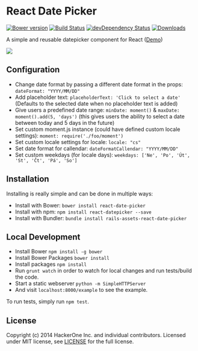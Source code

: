 # React Date Picker
[![Bower version](https://badge.fury.io/bo/react-date-picker.svg)](http://badge.fury.io/bo/react-date-picker)
[![Build Status](https://travis-ci.org/Hacker0x01/react-datepicker.svg)](https://travis-ci.org/Hacker0x01/react-datepicker)
[![devDependency Status](https://david-dm.org/Hacker0x01/react-datepicker/dev-status.svg)](https://david-dm.org/Hacker0x01/react-datepicker#info=devDependencies)
[![Downloads](http://img.shields.io/npm/dm/react-datepicker.svg)](https://npmjs.org/package/react-datepicker)

A simple and reusable datepicker component for React ([Demo](http://cdn.rawgit.com/Hacker0x01/react-datepicker/master/example/index.html))

![](https://cloud.githubusercontent.com/assets/1412392/5339491/c40de124-7ee1-11e4-9f07-9276e2545f27.png)

## Configuration

- Change date format by passing a different date format in the props: `dateFormat: "YYYY/MM/DD"`
- Add placeholder text: `placeholderText: 'Click to select a date'` (Defaults to the selected date when no placeholder text is added)
- Give users a predefined date range: `minDate: moment()` & `maxDate: moment().add(5, 'days')` (this gives users the ability to select a date between today and 5 days in the future)
- Set custom moment.js instance (could have defined custom locale settings): `moment: require('./foo/moment')`
- Set custom locale settings for locale: `locale: "cs"`
- Set date format for callendar: `dateFormatCallendar: "YYYY/MM/DD"`
- Set custom weekdays (for locale days): `weekdays: ['Ne', 'Po', 'Út', 'St', 'Čt', 'Pá', 'So']`

## Installation

Installing is really simple and can be done in multiple ways:

- Install with Bower: `bower install react-date-picker`
- Install with npm: `npm install react-datepicker --save`
- Install with Bundler: `bundle install rails-assets-react-date-picker`

## Local Development

- Install Bower `npm install -g bower`
- Install Bower Packages `bower install`
- Install packages `npm install`
- Run `grunt watch` in order to watch for local changes and run tests/build the code.
- Start a static webserver `python -m SimpleHTTPServer`
- And visit `localhost:8000/example` to see the example.

To run tests, simply run `npm test`.

## License

Copyright (c) 2014 HackerOne Inc. and individual contributors. Licensed under MIT license, see [LICENSE](LICENSE) for the full license.
